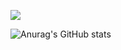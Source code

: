 <a href="버튼을 눌렀을 때 이동할 링크" target="_blank"><img src="https://img.shields.io/badge/Spring Boot-배경색?style=뱃지모양&logo=Spring Boot&logoColor=6DB33F"/></a>

![Anurag's GitHub stats](https://github-readme-stats.vercel.app/api?username=harvinat0r&show_icons=true&theme=radical)
